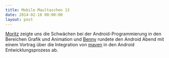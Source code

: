 ```yaml
---
title: Mobile Maultaschen 13
date: 2014-02-18 00:00:00
layout: post
---
```

<a href="https://twitter.com/derwildemomo" target="moritz">Moritz</a> zeigte uns die Schwächen bei der Android-Programmierung in den Bereichen Grafik und Animation und <a href="https://twitter.com/elektrojunge" target="benny">Benny</a> rundete den Android Abend mit einem Vortrag über die Integration von <a href="http://maven.apache.org/" target="maven">maven</a> in den Android Entwicklungsprozess ab.
